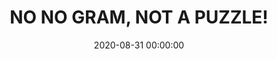 ---
_schema: default
title: NO NO GRAM, NOT A PUZZLE!
link: https://www.geocaching.com/geocache/GC8R5AA
owner: Gilwell1
date: 2020-08-31 00:00:00
log_type: Note
display_coords: N 41° 22.500' W 074° 33.500'
latitude: '41.375'
longitude: '-74.558333'
first_stage: false
bogus: true
zhanna_log: >-
  Rich in NEPA and I solved the puzzle and the solution checker gave us the
  green light. I doubt we’ll be visiting the area anytime soon, but we’ll put it
  on our list and if we have the opportunity we’ll stop and search for the
  cache. Thanks for a fun puzzle\!
rich_log:
post_id: 12598
---